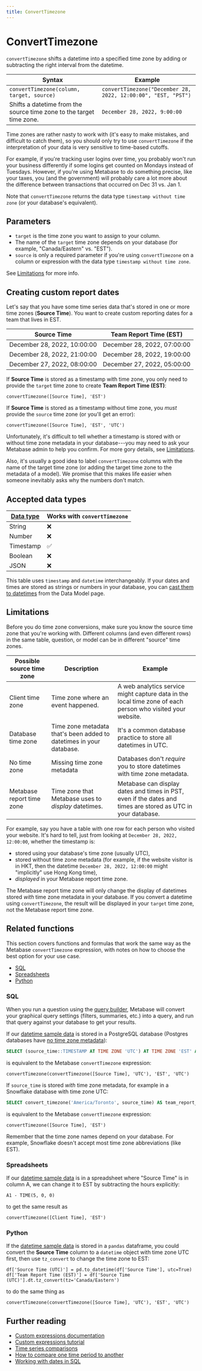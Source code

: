 ```yaml
---
title: ConvertTimezone
---
```


# ConvertTimezone

`convertTimezone` shifts a datetime into a specified time zone by adding or subtracting the right interval from the datetime. 

| Syntax                                                               | Example                                                       |
|----------------------------------------------------------------------|---------------------------------------------------------------|
| `convertTimezone(column, target, source)`                            | `convertTimezone("December 28, 2022, 12:00:00", "EST, "PST")` |
| Shifts a datetime from the source time zone to the target time zone. | `December 28, 2022, 9:00:00`                                  |

Time zones are rather nasty to work with (it's easy to make mistakes, and difficult to catch them), so you should only try to use `convertTimezone` if the interpretation of your data is very sensitive to time-based cutoffs.

For example, if you're tracking user logins over time, you probably won't run your business differently if some logins get counted on Mondays instead of Tuesdays. However, if you're using Metabase to do something precise, like your taxes, you (and the government) will probably care a lot more about the difference between transactions that occurred on Dec 31 vs. Jan 1.

Note that `convertTimezone` returns the data type `timestamp without time zone` (or your database's equivalent).

## Parameters

- `target` is the time zone you want to assign to your column.
- The name of the `target` time zone depends on your database (for example, "Canada/Eastern" vs. "EST").
- `source` is only a required parameter if you're using `convertTimezone` on a column or expression with the data type `timestamp without time zone`.

See [Limitations](#limitations) for more info.

## Creating custom report dates

Let's say that you have some time series data that's stored in one or more time zones (**Source Time**). You want to create custom reporting dates for a team that lives in EST.

| Source Time                        | Team Report Time (EST)       |
|------------------------------------|------------------------------|
| December 28, 2022, 10:00:00        | December 28, 2022, 07:00:00  |
| December 28, 2022, 21:00:00        | December 28, 2022, 19:00:00  |
| December 27, 2022, 08:00:00        | December 27, 2022, 05:00:00  |

If **Source Time** is stored as a timestamp with time zone, you only need to provide the `target` time zone to create **Team Report Time (EST)**:

```
convertTimezone([Source Time], 'EST')
```

If **Source Time** is stored as a timestamp without time zone, you _must_ provide the `source` time zone (or you'll get an error):

```
convertTimezone([Source Time], 'EST', 'UTC')
```

Unfortunately, it's difficult to tell whether a timestamp is stored with or without time zone metadata in your database---you may need to ask your Metabase admin to help you confirm. For more gory details, see [Limitations](#limitations).

Also, it's usually a good idea to label `convertTimezone` columns with the name of the target time zone (or adding the target time zone to the metadata of a model). We promise that this makes life easier when someone inevitably asks why the numbers don't match.

## Accepted data types

| [Data type](https://www.metabase.com/learn/databases/data-types-overview#examples-of-data-types) | Works with `convertTimezone`  |
| ----------------------- | -------------------- |
| String                  | ❌                   |
| Number                  | ❌                   |
| Timestamp               | ✅                   |
| Boolean                 | ❌                   |
| JSON                    | ❌                   |

This table uses `timestamp` and `datetime` interchangeably. If your dates and times are stored as strings or numbers in your database, you can [cast them to datetimes](../../../data-modeling/metadata-editing.md#casting-to-a-specific-data-type) from the Data Model page.

## Limitations

Before you do time zone conversions, make sure you know the source time zone that you're working with. Different columns (and even different rows) in the same table, question, or model can be in different "source" time zones.

| Possible source time zone     | Description                                                         | Example                                                                                                          |
|-------------------------------|---------------------------------------------------------------------|------------------------------------------------------------------------------------------------------------------|
| Client time zone              | Time zone where an event happened.                                  | A web analytics service might capture data in the local time zone of each person who visited your website.       |
| Database time zone            | Time zone metadata that's been added to datetimes in your database. | It's a common database practice to store all datetimes in UTC.                                                   |
| No time zone                  | Missing time zone metadata                                          | Databases don't _require_ you to store datetimes with time zone metadata.                                        |
| Metabase report time zone     | Time zone that Metabase uses to _display_ datetimes.                | Metabase can display dates and times in PST, even if the dates and times are stored as UTC in your database.     |

For example, say you have a table with one row for each person who visited your website. It's hard to tell, just from looking at `December 28, 2022, 12:00:00`, whether the timestamp is:

- stored using your database's time zone (usually UTC),
- stored without time zone metadata (for example, if the website visitor is in HKT, then the datetime `December 28, 2022, 12:00:00` might "implicitly" use Hong Kong time),
- _displayed_ in your Metabase report time zone.

The Metabase report time zone will only change the display of datetimes stored _with_ time zone metadata in your database. If you convert a datetime using `convertTimezone`, the result will be displayed in your `target` time zone, not the Metabase report time zone.

## Related functions

This section covers functions and formulas that work the same way as the Metabase `convertTimezone` expression, with notes on how to choose the best option for your use case.

- [SQL](#sql)
- [Spreadsheets](#spreadsheets)
- [Python](#python)

### SQL

When you run a question using the [query builder](https://www.metabase.com/glossary/query_builder), Metabase will convert your graphical query settings (filters, summaries, etc.) into a query, and run that query against your database to get your results.

If our [datetime sample data](#creating-custom-report-dates) is stored in a PostgreSQL database (Postgres databases have [no time zone metadata](#limitations)):

```sql
SELECT (source_time::TIMESTAMP AT TIME ZONE 'UTC') AT TIME ZONE 'EST' AS team_report_time_est
```

is equivalent to the Metabase `convertTimezone` expression:

```
convertTimezone(convertTimezone([Source Time], 'UTC'), 'EST', 'UTC')
```

If `source_time` is stored _with_ time zone metadata, for example in a Snowflake database with time zone UTC:

```sql
SELECT convert_timezone('America/Toronto', source_time) AS team_report_time_est
```

is equivalent to the Metabase `convertTimezone` expression:

```
convertTimezone([Source Time], 'EST')
```

Remember that the time zone names depend on your database. For example, Snowflake doesn't accept most time zone abbreviations (like EST).

### Spreadsheets

If our [datetime sample data](#creating-custom-report-dates) is in a spreadsheet where "Source Time" is in column A, we can change it to EST by subtracting the hours explicitly:

```
A1 - TIME(5, 0, 0)
```

to get the same result as

```
convertTimezone([Client Time], 'EST')
```

### Python

If the [datetime sample data](#creating-custom-report-dates) is stored in a `pandas` dataframe, you could convert the **Source Time** column to a `datetime` object with time zone UTC first, then use `tz_convert` to change the time zone to EST:

```
df['Source Time (UTC)'] = pd.to_datetime(df['Source Time'], utc=True)
df['Team Report Time (EST)'] = df['Source Time (UTC)'].dt.tz_convert(tz='Canada/Eastern')
```

to do the same thing as

```
convertTimezone(convertTimezone([Source Time], 'UTC'), 'EST', 'UTC')
```

## Further reading

- [Custom expressions documentation](../expressions.md)
- [Custom expressions tutorial](https://www.metabase.com/learn/questions/custom-expressions)
- [Time series comparisons](https://www.metabase.com/learn/questions/time-series-comparisons)
- [How to compare one time period to another](https://www.metabase.com/learn/dashboards/compare-times)
- [Working with dates in SQL](https://www.metabase.com/learn/sql-questions/dates-in-sql)
